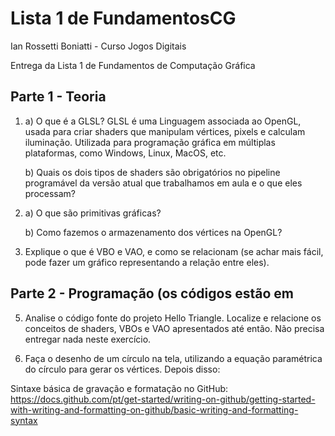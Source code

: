 # Lista 1 de FundamentosCG

Ian Rossetti Boniatti - Curso Jogos Digitais 

Entrega da Lista 1 de Fundamentos de Computação Gráfica

## Parte 1 - Teoria
1.
   a) O que é a GLSL?
   GLSL é uma Linguagem associada ao OpenGL, usada para criar shaders que manipulam vértices, pixels e calculam iluminação. Utilizada para programação gráfica em múltiplas plataformas, como Windows, Linux, MacOS,
etc.

   b) Quais os dois tipos de shaders são obrigatórios no pipeline programável da versão atual que trabalhamos em aula e o que eles processam?
   

   
2.
   a) O que são primitivas gráficas?


   b) Como fazemos o armazenamento dos vértices na OpenGL?
  

4. Explique o que é VBO e VAO, e como se relacionam (se achar mais fácil, pode fazer um gráfico representando a relação entre eles).


## Parte 2 - Programação (os códigos estão em 
   
5. Analise o código fonte do projeto Hello Triangle. Localize e relacione os conceitos de shaders, VBOs e VAO apresentados até então. Não precisa entregar nada neste exercício.


6. Faça o desenho de um círculo na tela, utilizando a equação paramétrica do círculo para gerar os vértices. Depois disso:




Sintaxe básica de gravação e formatação no GitHub:
https://docs.github.com/pt/get-started/writing-on-github/getting-started-with-writing-and-formatting-on-github/basic-writing-and-formatting-syntax
